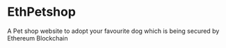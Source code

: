 # EthPetshop
A Pet shop website to adopt your favourite dog which is being secured by Ethereum Blockchain 
